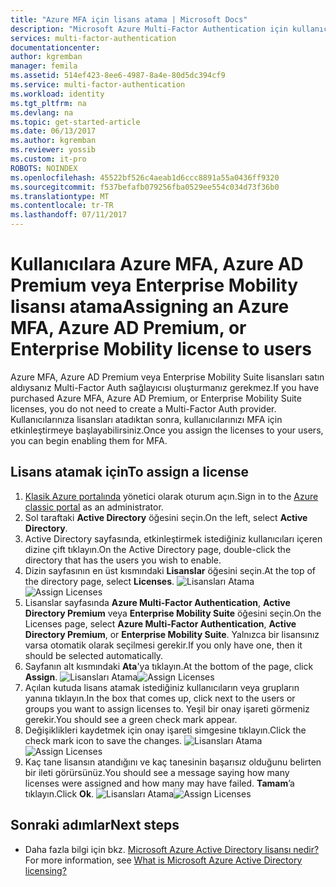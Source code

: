 ```yaml
---
title: "Azure MFA için lisans atama | Microsoft Docs"
description: "Microsoft Azure Multi-Factor Authentication için kullanıcı lisansları atama hakkında bilgi edinin."
services: multi-factor-authentication
documentationcenter: 
author: kgremban
manager: femila
ms.assetid: 514ef423-8ee6-4987-8a4e-80d5dc394cf9
ms.service: multi-factor-authentication
ms.workload: identity
ms.tgt_pltfrm: na
ms.devlang: na
ms.topic: get-started-article
ms.date: 06/13/2017
ms.author: kgremban
ms.reviewer: yossib
ms.custom: it-pro
ROBOTS: NOINDEX
ms.openlocfilehash: 45522bf526c4aeab1d6ccc8891a55a0436ff9320
ms.sourcegitcommit: f537befafb079256fba0529ee554c034d73f36b0
ms.translationtype: MT
ms.contentlocale: tr-TR
ms.lasthandoff: 07/11/2017
---
```

# <a name="assigning-an-azure-mfa-azure-ad-premium-or-enterprise-mobility-license-to-users"></a><span data-ttu-id="22567-103">Kullanıcılara Azure MFA, Azure AD Premium veya Enterprise Mobility lisansı atama</span><span class="sxs-lookup"><span data-stu-id="22567-103">Assigning an Azure MFA, Azure AD Premium, or Enterprise Mobility license to users</span></span>
<span data-ttu-id="22567-104">Azure MFA, Azure AD Premium veya Enterprise Mobility Suite lisansları satın aldıysanız Multi-Factor Auth sağlayıcısı oluşturmanız gerekmez.</span><span class="sxs-lookup"><span data-stu-id="22567-104">If you have purchased Azure MFA, Azure AD Premium, or Enterprise Mobility Suite licenses, you do not need to create a Multi-Factor Auth provider.</span></span> <span data-ttu-id="22567-105">Kullanıcılarınıza lisansları atadıktan sonra, kullanıcılarınızı MFA için etkinleştirmeye başlayabilirsiniz.</span><span class="sxs-lookup"><span data-stu-id="22567-105">Once you assign the licenses to your users, you can begin enabling them for MFA.</span></span>

## <a name="to-assign-a-license"></a><span data-ttu-id="22567-106">Lisans atamak için</span><span class="sxs-lookup"><span data-stu-id="22567-106">To assign a license</span></span>
1. <span data-ttu-id="22567-107">[Klasik Azure portalında](https://manage.windowsazure.com) yönetici olarak oturum açın.</span><span class="sxs-lookup"><span data-stu-id="22567-107">Sign in to the [Azure classic portal](https://manage.windowsazure.com) as an administrator.</span></span>
2. <span data-ttu-id="22567-108">Sol taraftaki **Active Directory** öğesini seçin.</span><span class="sxs-lookup"><span data-stu-id="22567-108">On the left, select **Active Directory**.</span></span>
3. <span data-ttu-id="22567-109">Active Directory sayfasında, etkinleştirmek istediğiniz kullanıcıları içeren dizine çift tıklayın.</span><span class="sxs-lookup"><span data-stu-id="22567-109">On the Active Directory page, double-click the directory that has the users you wish to enable.</span></span>
4. <span data-ttu-id="22567-110">Dizin sayfasının en üst kısmındaki **Lisanslar** öğesini seçin.</span><span class="sxs-lookup"><span data-stu-id="22567-110">At the top of the directory page, select **Licenses**.</span></span>
   <span data-ttu-id="22567-111">![Lisansları Atama](./media/multi-factor-authentication-get-started-assign-licenses/assign1.png)</span><span class="sxs-lookup"><span data-stu-id="22567-111">![Assign Licenses](./media/multi-factor-authentication-get-started-assign-licenses/assign1.png)</span></span>
5. <span data-ttu-id="22567-112">Lisanslar sayfasında **Azure Multi-Factor Authentication**, **Active Directory Premium** veya **Enterprise Mobility Suite** öğesini seçin.</span><span class="sxs-lookup"><span data-stu-id="22567-112">On the Licenses page, select **Azure Multi-Factor Authentication**, **Active Directory Premium**, or **Enterprise Mobility Suite**.</span></span>  <span data-ttu-id="22567-113">Yalnızca bir lisansınız varsa otomatik olarak seçilmesi gerekir.</span><span class="sxs-lookup"><span data-stu-id="22567-113">If you only have one, then it should be selected automatically.</span></span>
6. <span data-ttu-id="22567-114">Sayfanın alt kısmındaki **Ata**'ya tıklayın.</span><span class="sxs-lookup"><span data-stu-id="22567-114">At the bottom of the page, click **Assign**.</span></span>
   <span data-ttu-id="22567-115">![Lisansları Atama](./media/multi-factor-authentication-get-started-assign-licenses/assign3.png)</span><span class="sxs-lookup"><span data-stu-id="22567-115">![Assign Licenses](./media/multi-factor-authentication-get-started-assign-licenses/assign3.png)</span></span>
7. <span data-ttu-id="22567-116">Açılan kutuda lisans atamak istediğiniz kullanıcıların veya grupların yanına tıklayın.</span><span class="sxs-lookup"><span data-stu-id="22567-116">In the box that comes up, click next to the users or groups you want to assign licenses to.</span></span>  <span data-ttu-id="22567-117">Yeşil bir onay işareti görmeniz gerekir.</span><span class="sxs-lookup"><span data-stu-id="22567-117">You should see a green check mark appear.</span></span>
8. <span data-ttu-id="22567-118">Değişiklikleri kaydetmek için onay işareti simgesine tıklayın.</span><span class="sxs-lookup"><span data-stu-id="22567-118">Click the check mark icon to save the changes.</span></span>
   <span data-ttu-id="22567-119">![Lisansları Atama](./media/multi-factor-authentication-get-started-assign-licenses/assign4.png)</span><span class="sxs-lookup"><span data-stu-id="22567-119">![Assign Licenses](./media/multi-factor-authentication-get-started-assign-licenses/assign4.png)</span></span>
9. <span data-ttu-id="22567-120">Kaç tane lisansın atandığını ve kaç tanesinin başarısız olduğunu belirten bir ileti görürsünüz.</span><span class="sxs-lookup"><span data-stu-id="22567-120">You should see a message saying how many licenses were assigned and how many may have failed.</span></span>  <span data-ttu-id="22567-121">**Tamam**’a tıklayın.</span><span class="sxs-lookup"><span data-stu-id="22567-121">Click **Ok**.</span></span>
   <span data-ttu-id="22567-122">![Lisansları Atama](./media/multi-factor-authentication-get-started-assign-licenses/assign5.png)</span><span class="sxs-lookup"><span data-stu-id="22567-122">![Assign Licenses](./media/multi-factor-authentication-get-started-assign-licenses/assign5.png)</span></span>

## <a name="next-steps"></a><span data-ttu-id="22567-123">Sonraki adımlar</span><span class="sxs-lookup"><span data-stu-id="22567-123">Next steps</span></span>

- <span data-ttu-id="22567-124">Daha fazla bilgi için bkz. [Microsoft Azure Active Directory lisansı nedir?](../active-directory/active-directory-licensing-what-is.md)</span><span class="sxs-lookup"><span data-stu-id="22567-124">For more information, see [What is Microsoft Azure Active Directory licensing?](../active-directory/active-directory-licensing-what-is.md)</span></span>
